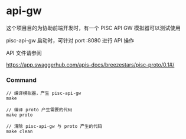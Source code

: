 # api-gw

这个项目目的为协助前端开发时，有一个 PISC API GW 模拟器可以测试使用

pisc-api-gw 启动时，可针对 port :8080 进行 API 操作

API 文件请参阅

https://app.swaggerhub.com/apis-docs/breezestars/pisc-proto/0.1#/

### Command
```
// 编译模拟器，产生 pisc-api-gw
make

// 编译 proto 产生需要的代码
make proto

// 清除 pisc-api-gw 与 proto 产生的代码
make clean
```